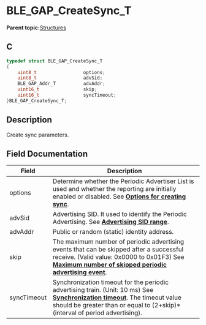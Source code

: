 # BLE\_GAP\_CreateSync\_T

**Parent topic:**[Structures](GUID-A15AC144-CD72-427A-B096-33FC1E7FEA88.md)

## C

```c
typedef struct BLE_GAP_CreateSync_T
{
    uint8_t                 options;
    uint8_t                 advSid;
    BLE_GAP_Addr_T          advAddr;
    uint16_t                skip;
    uint16_t                syncTimeout;
}BLE_GAP_CreateSync_T;
```

## Description

Create sync parameters.

## Field Documentation

|Field|Description|
|-----|-----------|
|options|Determine whether the Periodic Advertiser List is used and whether the reporting are initially enabled or disabled. See **[Options for creating sync](GUID-460F16F3-B0D1-4B84-A151-0FCF50952A64.md)**.|
|advSid|Advertising SID. It used to identify the Periodic Advertising. See **[Advertising SID range](GUID-AD7FCE19-B510-4A42-B223-E0EAE1950AE8.md)**.|
|advAddr|Public or random \(static\) identity address.|
|skip|The maximum number of periodic advertising events that can be skipped after a successful receive. \(Valid value: 0x0000 to 0x01F3\) See **[Maximum number of skipped periodic advertising event](GUID-D96C26E4-D2F4-47DD-8233-070CF85FA30A.md)**.|
|syncTimeout|Synchronization timeout for the periodic advertising train. \(Unit: 10 ms\) See **[Synchronization timeout](GUID-9D543F8D-434E-4784-B9C8-7522E512B6D9.md)**. The timeout value should be greater than or equal to \(2+skip\)\*\(interval of period advertising\).|

